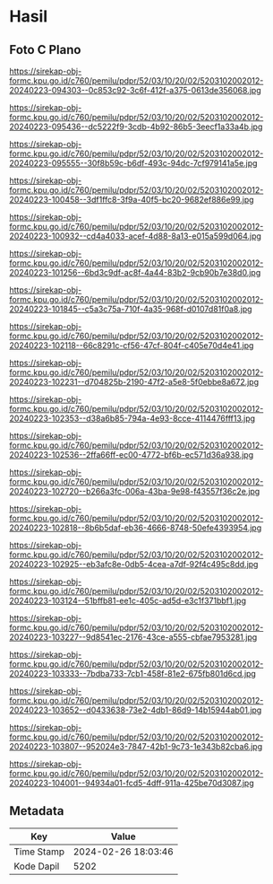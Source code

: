 # Hasil

## Foto C Plano

https://sirekap-obj-formc.kpu.go.id/c760/pemilu/pdpr/52/03/10/20/02/5203102002012-20240223-094303--0c853c92-3c6f-412f-a375-0613de356068.jpg

https://sirekap-obj-formc.kpu.go.id/c760/pemilu/pdpr/52/03/10/20/02/5203102002012-20240223-095436--dc5222f9-3cdb-4b92-86b5-3eecf1a33a4b.jpg

https://sirekap-obj-formc.kpu.go.id/c760/pemilu/pdpr/52/03/10/20/02/5203102002012-20240223-095555--30f8b59c-b6df-493c-94dc-7cf979141a5e.jpg

https://sirekap-obj-formc.kpu.go.id/c760/pemilu/pdpr/52/03/10/20/02/5203102002012-20240223-100458--3df1ffc8-3f9a-40f5-bc20-9682ef886e99.jpg

https://sirekap-obj-formc.kpu.go.id/c760/pemilu/pdpr/52/03/10/20/02/5203102002012-20240223-100932--cd4a4033-acef-4d88-8a13-e015a599d064.jpg

https://sirekap-obj-formc.kpu.go.id/c760/pemilu/pdpr/52/03/10/20/02/5203102002012-20240223-101256--6bd3c9df-ac8f-4a44-83b2-9cb90b7e38d0.jpg

https://sirekap-obj-formc.kpu.go.id/c760/pemilu/pdpr/52/03/10/20/02/5203102002012-20240223-101845--c5a3c75a-710f-4a35-968f-d0107d81f0a8.jpg

https://sirekap-obj-formc.kpu.go.id/c760/pemilu/pdpr/52/03/10/20/02/5203102002012-20240223-102118--66c8291c-cf56-47cf-804f-c405e70d4e41.jpg

https://sirekap-obj-formc.kpu.go.id/c760/pemilu/pdpr/52/03/10/20/02/5203102002012-20240223-102231--d704825b-2190-47f2-a5e8-5f0ebbe8a672.jpg

https://sirekap-obj-formc.kpu.go.id/c760/pemilu/pdpr/52/03/10/20/02/5203102002012-20240223-102353--d38a6b85-794a-4e93-8cce-4114476fff13.jpg

https://sirekap-obj-formc.kpu.go.id/c760/pemilu/pdpr/52/03/10/20/02/5203102002012-20240223-102536--2ffa66ff-ec00-4772-bf6b-ec571d36a938.jpg

https://sirekap-obj-formc.kpu.go.id/c760/pemilu/pdpr/52/03/10/20/02/5203102002012-20240223-102720--b266a3fc-006a-43ba-9e98-f43557f36c2e.jpg

https://sirekap-obj-formc.kpu.go.id/c760/pemilu/pdpr/52/03/10/20/02/5203102002012-20240223-102818--8b6b5daf-eb36-4666-8748-50efe4393954.jpg

https://sirekap-obj-formc.kpu.go.id/c760/pemilu/pdpr/52/03/10/20/02/5203102002012-20240223-102925--eb3afc8e-0db5-4cea-a7df-92f4c495c8dd.jpg

https://sirekap-obj-formc.kpu.go.id/c760/pemilu/pdpr/52/03/10/20/02/5203102002012-20240223-103124--51bffb81-ee1c-405c-ad5d-e3c1f371bbf1.jpg

https://sirekap-obj-formc.kpu.go.id/c760/pemilu/pdpr/52/03/10/20/02/5203102002012-20240223-103227--9d8541ec-2176-43ce-a555-cbfae7953281.jpg

https://sirekap-obj-formc.kpu.go.id/c760/pemilu/pdpr/52/03/10/20/02/5203102002012-20240223-103333--7bdba733-7cb1-458f-81e2-675fb801d6cd.jpg

https://sirekap-obj-formc.kpu.go.id/c760/pemilu/pdpr/52/03/10/20/02/5203102002012-20240223-103652--d0433638-73e2-4db1-86d9-14b15944ab01.jpg

https://sirekap-obj-formc.kpu.go.id/c760/pemilu/pdpr/52/03/10/20/02/5203102002012-20240223-103807--952024e3-7847-42b1-9c73-1e343b82cba6.jpg

https://sirekap-obj-formc.kpu.go.id/c760/pemilu/pdpr/52/03/10/20/02/5203102002012-20240223-104001--94934a01-fcd5-4dff-911a-425be70d3087.jpg


## Metadata

| Key        | Value               |
| ---------- | ------------------- |
| Time Stamp | 2024-02-26 18:03:46 |
| Kode Dapil | 5202                |



